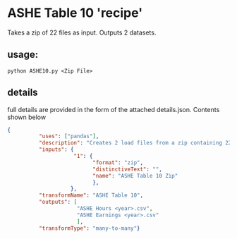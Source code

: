 # ASHE Table 10 'recipe'

Takes a zip of 22 files as input. Outputs 2 datasets.


## usage: 
```python ASHE10.py <Zip File>```

## details
full details are provided in the form of the attached details.json. Contents shown below

```json
{
          "uses": ["pandas"],
          "description": "Creates 2 load files from a zip containing 22 xls files",
          "inputs": {
                     "1": {
                           "format": "zip",
                           "distinctiveText": "",
                           "name": "ASHE Table 10 Zip"
                           },
                    },
          "transformName": "ASHE Table 10",
          "outputs": [
                      "ASHE Hours <year>.csv",
                      "ASHE Earnings <year>.csv"
                      ],
          "transformType": "many-to-many"}
```
